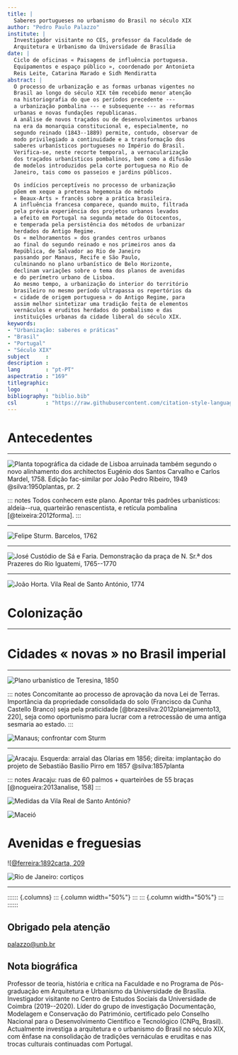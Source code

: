 ```yaml
---
title: |
  Saberes portugueses no urbanismo do Brasil no século XIX
author: "Pedro Paulo Palazzo"
institute: |
  Investigador visitante no CES, professor da Faculdade de
  Arquitetura e Urbanismo da Universidade de Brasília
date: |
  Ciclo de oficinas « Paisagens de influência portuguesa.
  Equipamentos e espaço público », coordenado por Antonieta
  Reis Leite, Catarina Marado e Sidh Mendiratta
abstract: |
  O processo de urbanização e as formas urbanas vigentes no
  Brasil ao longo do século XIX têm recebido menor atenção
  na historiografia do que os períodos precedente ---
  a urbanização pombalina --- e subsequente --- as reformas
  urbanas e novas fundações republicanas.
  A análise de novos traçados ou de desenvolvimentos urbanos
  na era da monarquia constitucional e, especialmente, no
  segundo reinado (1843--1889) permite, contudo, observar de
  modo privilegiado a continuidade e a transformação dos
  saberes urbanísticos portugueses no Império do Brasil.
  Verifica-se, neste recorte temporal, a vernacularização
  dos traçados urbanísticos pombalinos, bem como a difusão
  de modelos introduzidos pela corte portuguesa no Rio de
  Janeiro, tais como os passeios e jardins públicos.

  Os indícios perceptíveis no processo de urbanização
  põem em xeque a pretensa hegemonia do método
  « Beaux-Arts » francês sobre a prática brasileira.
  A influência francesa comparece, quando muito, filtrada
  pela prévia experiência dos projetos urbanos levados
  a efeito em Portugal na segunda metade do Oitocentos,
  e temperada pela persistência dos métodos de urbanizar
  herdados do Antigo Regime.
  Os « melhoramentos » dos grandes centros urbanos
  ao final do segundo reinado e nos primeiros anos da
  República, de Salvador ao Rio de Janeiro
  passando por Manaus, Recife e São Paulo,
  culminando no plano urbanístico de Belo Horizonte,
  declinam variações sobre o tema dos planos de avenidas
  e do perímetro urbano de Lisboa.
  Ao mesmo tempo, a urbanização do interior do território
  brasileiro no mesmo período ultrapassa os repertórios da
  « cidade de origem portuguesa » do Antigo Regime, para
  assim melhor sintetizar uma tradição feita de elementos
  vernáculos e eruditos herdados do pombalismo e das
  instituições urbanas da cidade liberal do século XIX.
keywords:
- "Urbanização: saberes e práticas"
- "Brasil"
- "Portugal"
- "Século XIX"
subject     :
description :
lang        : "pt-PT"
aspectratio : "169"
titlegraphic:
logo        :
bibliography: "biblio.bib"
csl         : "https://raw.githubusercontent.com/citation-style-language/styles/master/chicago-fullnote-bibliography-with-ibid.csl"
---
```


Antecedentes
============

* * * * * * * * *

![Planta topográfica da cidade de Lisboa arruinada também
segundo o novo alinhamento dos architectos Eugénio dos
Santos Carvalho e Carlos Mardel, 1758. Edição fac-similar
por João Pedro Ribeiro, 1949 @silva:1950plantas, pr.
2](https://upload.wikimedia.org/wikipedia/commons/5/5a/Pombaline_Baixa_Lisbon_map_1756.jpg)

::: notes
Todos conhecem este plano.
Apontar três padrões urbanísticos: aldeia--rua,
quarteirão renascentista, e retícula pombalina
[@teixeira:2012forma].
:::

* * * * * * * * *

![Felipe Sturm. Barcelos, 1762]()

* * * * * * * * *

![José Custódio de Sá e Faria. Demonstração da praça de N. Sr.ª dos Prazeres do Rio Iguatemi, 1765--1770]()

* * * * * * * * *

![João Horta. Vila Real de Santo António, 1774]()


Colonização
===========

* * * * * * * * *


Cidades « novas » no Brasil imperial
====================================

* * * * * * * * *

![Plano urbanístico de Teresina, 1850]()

::: notes
Concomitante ao processo de aprovação da nova
Lei de Terras.
Importância da propriedade consolidada do solo
(Francisco da Cunha Castello Branco) seja pela
praticidade [@brazesilva:2012planejamento13, 220],
seja como oportunismo para lucrar com a retrocessão
de uma antiga sesmaria ao estado.
:::

![Manaus; confrontar com Sturm]()

* * * * * * * * *

![Aracaju. Esquerda: arraial das Olarias em 1856; direita:
implantação do projeto de Sebastião Basílio Pirro em 1857
@silva:1857planta](https://upload.wikimedia.org/wikipedia/commons/2/28/Cart525838.jpg)

::: notes
Aracaju: ruas de 60 palmos + quarteirões de 55 braças
[@nogueira:2013analise, 158]
:::

![Medidas da Vila Real de Santo António?]()

![Maceió]()


Avenidas e freguesias
=====================

![[@ferreira:1892carta, 209]()

![Rio de Janeiro: cortiços]()

* * * * * * * * *

:::::: {.columns}
::: {.column width="50%"}
:::
::: {.column width="50%"}
:::
::::::


Obrigado pela atenção
---------------------

palazzo@unb.br


Nota biográfica
---------------

Professor de teoria, história e crítica na Faculdade e no
Programa de Pós-graduação em Arquitetura e Urbanismo da
Universidade de Brasília.
Investigador visitante no Centro de Estudos Sociais da
Universidade de Coimbra (2019--2020).
Líder do grupo de investigação Documentação, Modelagem
e Conservação do Património, certificado pelo Conselho
Nacional para o Desenvolvimento Científico e Tecnológico
(CNPq, Brasil).
Actualmente investiga a arquitetura e o urbanismo do Brasil
no século XIX, com ênfase na consolidação de tradições
vernáculas e eruditas e nas trocas culturais continuadas com
Portugal.
